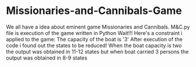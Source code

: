 # Missionaries-and-Cannibals-Game
We all have a idea about eminent game Missionaries and Cannibals. 
M&C.py file is execution of the game written in Python
Wait!!! Here's a constraint i applied to the game: The capacity of the boat is '3'
After execution of the code i found out the states to be reduced!
When the boat capacity is two the output was obtained in 11-12 states but when boat carried 3 persons the output was obtained in 8-9 states

